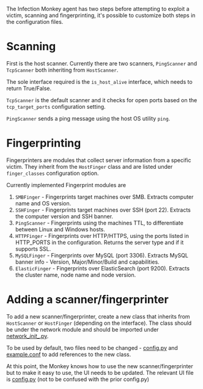 The Infection Monkey agent has two steps before attempting to exploit a victim, scanning and fingerprinting, it's possible to customize both steps in the configuration files.

# Scanning
First is the host scanner. Currently there are two scanners, `PingScanner` and `TcpScanner` both inheriting from `HostScanner`. 

The sole interface required is the `is_host_alive` interface, which needs to return True/False. 

`TcpScanner` is the default scanner and it checks for open ports based on the `tcp_target_ports` configuration setting. 

`PingScanner` sends a ping message using the host OS utility `ping`.


# Fingerprinting
Fingerprinters are modules that collect server information from a specific victim. They inherit from the `HostFinger` class and are listed under `finger_classes` configuration option.

Currently implemented Fingerprint modules are 
1. `SMBFinger` - Fingerprints target machines over SMB. Extracts computer name and OS version.
2. `SSHFinger` - Fingerprints target machines over SSH (port 22). Extracts the computer version and SSH banner.
3. `PingScanner` - Fingerprints using the machines TTL, to differentiate between Linux and Windows hosts.
4. `HTTPFinger` - Fingerprints over HTTP/HTTPS, using the ports listed in HTTP_PORTS in the configuration. Returns the server type and if it supports SSL.
5. `MySQLFinger` - Fingerprints over MySQL (port 3306). Extracts MySQL banner info - Version, Major/Minor/Build and capabilities.
6. `ElasticFinger` - Fingerprints over ElasticSearch (port 9200). Extracts the cluster name, node name and node version.


# Adding a scanner/fingerprinter
To add a new scanner/fingerprinter, create a new class that inherits from `HostScanner` or `HostFinger` (depending on the interface). The class should be under the network module and should be imported under [network\__init__.py](https://github.com/guardicore/monkey/blob/master/chaos_monkey/network/__init__.py).

To be used by default, two files need to be changed - [config.py](https://github.com/guardicore/monkey/blob/master/chaos_monkey/config.py) and [example.conf](https://github.com/guardicore/monkey/blob/master/chaos_monkey/example.conf) to add references to the new class. 

At this point, the Monkey knows how to use the new scanner/fingerprinter but to make it easy to use, the UI needs to be updated. The relevant UI file is [config.py](https://github.com/guardicore/monkey/blob/master/monkey_island/cc/services/config.py) (not to be confused with the prior config.py)

